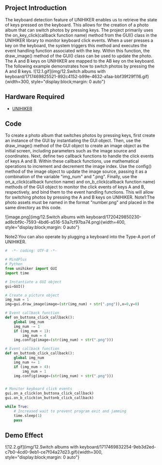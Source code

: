 ## Project Introduction
The keyboard detection feature of UNIHIKER enables us to retrieve the state of keys pressed on the keyboard. This allows for the creation of a photo album that can switch photos by pressing keys. The project primarily uses the on_key_click(callback function name) method from the GUI() class in the UNIHIKER library to monitor keyboard click events. When a user presses a key on the keyboard, the system triggers this method and executes the event handling function associated with the key. Within this function, the draw_image() method of the GUI() class can be used to update the photo. The A and B keys on UNIHIKER are mapped to the AB key on the keyboard. The following example demonstrates how to switch photos by pressing the A and B keys.
![12.1.gif](img/12.Switch albums with keyboard/1717469825521-892c4152-b99e-4632-a1aa-bbf39f29f116.gif){width=300, style="display:block;margin: 0 auto"} 

## Hardware Required

- [UNIHIKER](https://www.dfrobot.com/product-2691.html)
## Code
To create a photo album that switches photos by pressing keys, first create an instance of the GUI by instantiating the GUI object. Then, use the draw_image() method of the GUI object to create an image object as the initial screen, including parameters such as the image source and coordinates.
Next, define two callback functions to handle the click events of keys A and B. Within these callback functions, use mathematical operations to increment and decrement the image index. Use the config() method of the image object to update the image source, passing it as a combination of the variable "img_num" and ".png". Finally, use the on_a_click(callback function name) and on_b_click(callback function name) methods of the GUI object to monitor the click events of keys A and B, respectively, and bind them to the event handling functions. This will allow for switching photos by pressing the A and B keys on UNIHIKER.
Note1:The photo assets must be named in the format "number.png" and placed in the same directory as this code.
  
![image.png](img/12.Switch albums with keyboard/1720429850230-ad8cbf9c-7593-4bd6-a516-53a7cf97ba74.png){width=400, style="display:block;margin: 0 auto"}  

Note2:You can also operate by plugging a keyboard into the Type-A port of UNIHIKER.
```python
#  -*- coding: UTF-8 -*-

# MindPlus
# Python
from unihiker import GUI
import time

# Instantiate a GUI object
gui=GUI()

# Create a picture object
img_num = 1
img=gui.draw_image(image=(str(img_num) + str(".png")),x=0,y=0)

# Event callback function
def on_buttona_click_callback():
    global img_num
    img_num -= 1
    if (img_num < 1):
        img_num = 4
    img.config(image=(str(img_num) + str(".png")))

# Event callback function
def on_buttonb_click_callback():
    global img_num
    img_num += 1
    if (img_num > 4):
        img_num = 1
    img.config(image=(str(img_num) + str(".png")))


# Monitor keyboard click events
gui.on_a_click(on_buttona_click_callback)
gui.on_b_click(on_buttonb_click_callback)

while True:
    # Increased wait to prevent program exit and jamming
    time.sleep(1)
    pass
```
## Demo Effect
![12.2.gif](img/12.Switch albums with keyboard/1717469832254-9eb3d2ed-c7b0-4cd0-9eb1-ce7f04a27d23.gif){width=300, style="display:block;margin: 0 auto"}
 
 
